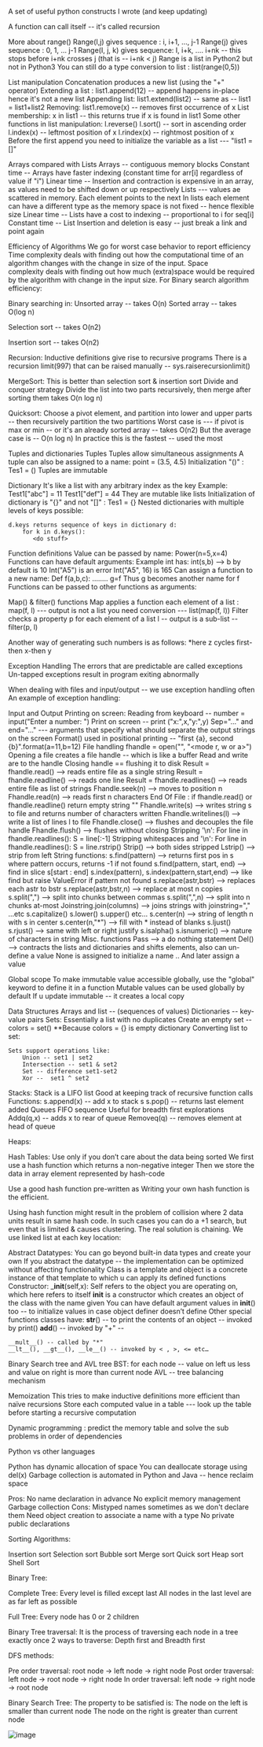 A set of useful python constructs I wrote (and keep updating)


	

A function can call itself -- it's called recursion

More about range()
Range(I,j) gives sequence : i, i+1, …, j-1
Range(j) gives sequence : 0, 1, … j-1
Range(I, j, k) gives sequence: I, i+k, …. i+nk -- this stops before i+nk crosses j (that is -- i+nk < j)
Range is a list in Python2 but not in Python3
You can still do a type conversion to list : list(range(0,5))


List manipulation
Concatenation produces a new list (using the "+" operator)
Extending a list : list1.append(12) -- append happens in-place hence it's not a new list
Appending list: list1.extend(list2) -- same as -- list1 = list1+list2
Removing: list1.remove(x) -- removes first occurrence of x
List membership: x in list1 -- this returns true if x is found in list1 
Some other functions in list manipulation:
	l.reverse()
	l.sort() -- sort in ascending order
	l.index(x) -- leftmost position of x
	l.rindex(x) -- rightmost position of x
Before the first append you need to initialize the variable as a list --- "list1 = []"


Arrays compared with Lists
Arrays -- contiguous memory blocks
	Constant time -- Arrays have faster indexing (constant time for arr[i] regardless of value if "i")
	Linear time -- Insertion and contraction is expensive in an array, as values need to be shifted down or up respectively
Lists --- values ae scattered in memory. Each element points to the next
	In lists each element can have a different type as the memory space is not fixed -- hence flexible size
	Linear time -- Lists have a cost to indexing -- proportional to i for seq[i]
	Constant time -- List Insertion and deletion is easy -- just break a link and point again


Efficiency of Algorithms
We go for worst case behavior to report efficiency
Time complexity deals with finding out how the computational time of an algorithm changes with the change in size of the input.
Space complexity deals with finding out how much (extra)space would be required by the algorithm with change in the input size.
For Binary search algorithm efficiency:
	

Binary searching in:
	Unsorted array -- takes O(n)
	Sorted array -- takes O(log n)
	


Selection sort -- takes O(n2)
	

Insertion sort -- takes O(n2)
	

Recursion:
	Inductive definitions give rise to recursive programs
	There is a recursion limit(997) that can be raised manually -- sys.raiserecursionlimit(<your value>)
	

MergeSort:
	This is better than selection sort & insertion sort
	Divide and conquer strategy
	Divide the list into two parts recursively, then merge after sorting them
	takes O(n log n)
	
Quicksort:
	Choose a pivot element, and partition into lower and upper parts -- then recursively partition the two partitions
	Worst case is --- if pivot is max or min -- or it's an already sorted array -- takes O(n2)
	But the average case is -- O(n log n)
	In practice this is the fastest -- used the most
	
	
Tuples and dictionaries
Tuples
	Tuples allow simultaneous assignments
	A tuple can also be assigned to a name: 
		point = (3.5, 4.5)
	Initialization "()" : Tes1 = ()
	Tuples are immutable
	
Dictionary
	It's like a list with any arbitrary index as the key
	Example:
		Test1["abc"] = 11
		Test1["def"] = 44
	They are mutable like lists
	Initialization of dictionary is "{}" and not  "[]" : Tes1 = {}
	Nested dictionaries with multiple levels of keys possible:
	
	
	d.keys returns sequence of keys in dictionary d:
		for k in d.keys():
		   <do stuff>
	

Function definitions
Value can be passed by name:
	Power(n=5,x=4)
Functions can have default arguments:
	Example int has:  int(s,b)  --> b by default is 10
	Int("A5") is an error
	Int("A5", 16) is 165
Can assign a function to a new name:
	Def f(a,b,c):
	   ……..
	g=f
	Thus g becomes another name for f
Functions can be passed to other functions as arguments:
	

	
	
	
Map() & filter() functions
Map applies a function each element of a list : map(f, l) --- output is not a list you need conversion --- list(map(f, l))
Filter checks a property p for each element of a list l -- output is a sub-list -- filter(p, l)
	

Another way of generating such numbers is as follows: *here z cycles first-then x-then y
	


Exception Handling
The errors that are predictable are called exceptions 
Un-tapped exceptions result in program exiting abnormally

	
	

	
	
When dealing with files and input/output -- we use exception handling often
An example of exception handling:
	
	
Input and Output
Printing on screen:
	Reading from keyboard -- number = input("Enter a number: ")
	Print on screen -- print ("x:",x,"y:",y)
	Sep="…" and end="…" --- arguments that specify what should separate the output strings on the screen
	Format() used in positional printing -- "first {a}, second {b}".format(a=11,b=12)
File handling
	fhandle = open("<file name>", "<mode r, w or a>")
	Opening a file creates a file handle -- which is like a buffer
	Read and write are to the handle
	Closing handle == flushing it to disk
	Result = fhandle.read() --> reads entire file as a single string
	Result = fhandle.readline() --> reads one line
	Result = fhandle.readlines() --> reads entire file as list of strings
	Fhandle.seek(n) --> moves to position n
	Fhandle.read(n) --> reads first n characters
	End Of File : if fhandle.read() or fhandle.readline() return empty string ""
	Fhandle.write(s) --> writes string s to file and returns number of characters written
	Fhandle.writelines(l) --> write a list of lines l to file
	Fhandle.close() --> flushes and decouples the file handle
	Fhandle.flush() --> flushes without closing
	Stripping '\n':
		For line in fhandle.readlines():
			S = line[:-1]
	Stripping whitespaces and '\n':
		For line in fhandle.readlines():
			S = line.rstrip()
	Strip() --> both sides stripped
	Lstrip() --> strip from left
String functions:
	s.find(pattern) --> returns first pos in s where pattern occurs, returns -1 if  not found
	s.find(pattern, start, end) --> find in slice s[start : end]
	s.index(pattern), s.index(pattern,start,end) --> like find but raise ValueError if pattern not found
	s.replace(astr,bstr) --> replaces each astr to bstr
	s.replace(astr,bstr,n) --> replace at most n copies
	s.split(",") --> split into chunks between commas
	s.split(",",n) --> split into n chunks at-most
	Joinstring.join(columns) --> joins strings with joinstring="," …etc
	s.capitalize() s.lower()  s.upper() etc…
	s.center(n) --> string of length n with s in center
	s.center(n,"*") --> fill with * instead of blanks
	s.ljust() s.rjust() --> same with left or right justify
	s.isalpha() s.isnumeric() --> nature of characters in string
Misc. functions
	Pass --> a do nothing statement
	Del() --> contracts the lists and dictionaries and shifts elements, also can un-define a value
	None is assigned to initialize a name .. And later assign a value

Global scope
To make immutable value accessible globally, use the "global" keyword to define it in a function
Mutable values can be used globally by default
If u update immutable -- it creates a local copy


	
Data Structures
Arrays and list -- (sequences of values)
Dictionaries -- key-value pairs
Sets:
	Essentially a list with no duplicates
	Create an empty set -- colors = set() 
		**Because colors = {} is empty dictionary
	Converting list to set:
		
	Sets support operations like:
		Union -- set1 | set2
		Intersection -- set1 & set2
		Set -- difference set1-set2
		Xor --  set1 ^ set2
Stacks:
	Stack is a LIFO list
	Good at keeping track of recursive function calls
	Functions:
		s.append(x) -- add x to stack s
		s.pop() -- returns last element added
Queues
	FIFO sequence
	Useful for breadth first explorations
	Addq(q,x) -- adds x to rear of queue
	Removeq(q) -- removes element at head of queue

Heaps:


Hash Tables:
Use only if you don’t care about the data being sorted
We first use a hash function which returns a non-negative integer
Then we store the data in array element represented by hash-code


Use a good hash function pre-written as Writing your own hash function is the efficient.

Using hash function might result in the problem of collision where 2 data units result in same hash code. In such cases you can do a +1 search, but even that is limited & causes clustering. 
The real solution is chaining. We use linked list at each key location:







Abstract Datatypes:
You can go beyond built-in data types and create your own
If you abstract the datatype -- the implementation can be optimized without affecting functionality
Class is a template and object is a concrete instance of that template to which u can apply its defined functions
Constructor: ___init__(self,x):
	Self refers to the object you are operating on, which here refers to itself
	__init__ is a constructor which creates an object of the class with the name given
	You can have default argument values in __init__() too -- to initialize values in case object definer doesn’t define
Other special functions classes have:
	__str__() -- to print the contents of an object -- invoked by print()
	__add__() -- invoked by "+" -- 
		
	
	__mult__() -- called by "*"
	__lt__(), __gt__(), __le__() -- invoked by < , >, <= etc…
	

Binary Search tree and AVL tree
	BST: for each node -- value on left us less and value on right is more than current node
	AVL -- tree balancing mechanism
	
Memoization
This tries to make inductive definitions more efficient than naïve recursions
Store each computed value in a table --- look up the table before starting a recursive computation
	
Dynamic programming : predict the memory table and solve the sub problems in order of dependencies



Python vs other languages

Python has dynamic allocation of space
You can deallocate storage using del(x)
Garbage collection is automated in Python and Java -- hence reclaim space

Pros:
	No name declaration in advance
	No explicit memory management
	Garbage collection
Cons:
	Mistyped names sometimes as we don't declare them
	Need object creation to associate a name with a  type
	No private public declarations
	
	
	
	

Sorting Algorithms:

Insertion sort
Selection sort
Bubble sort
Merge sort
Quick sort
Heap sort
Shell Sort





Binary Tree:

Complete Tree: 
Every level is filled except last
All nodes in the last level are as far left as possible


Full Tree:
Every node has 0 or 2 children



Binary Tree traversal: It is the process of traversing each node in a tree exactly once
2 ways to traverse: Depth first and Breadth first

DFS methods:

Pre order traversal: root node -> left node -> right node 
Post order traversal: left node -> root node -> right node
In order traversal: left node -> right node -> root node



Binary Search Tree:
The property to be satisfied is:
The node on the left is smaller than current node
The node on the  right is greater than current node 





![image](https://user-images.githubusercontent.com/30420102/125206839-d1326780-e24e-11eb-9783-e15418b947fc.png)
